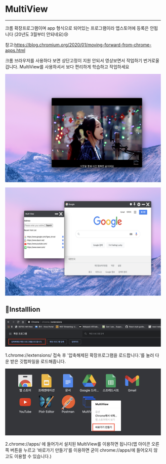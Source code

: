 # MultiView
-----



크롬 확장프로그램이며 app 형식으로 되어있는 프로그램이라 앱스토어에 등록은 안됩니다
(20년도 3월부터 안되네요)😢

참고:https://blog.chromium.org/2020/01/moving-forward-from-chrome-apps.html

크롬 브라우저를 사용하다 보면 상단고정이 지원 안되서 영상보면서 작업하기 번거로울겁니다.
MultiView를 사용하셔서 보다 편리하게 학습하고 작업하세요

  
<p align="center">
   <img src="/image/intro/intro1.png" width="550" height="350" >
  </p>
  <p align="center">
   <img src="/image/intro/intro2.png" width="550" height="350" >
  </p>
 




📖Installlion
---

![step1](./image/intro/step1.png)


1.chrome://extensions/ 접속 후 '압축해제된 확장프로그램을 로드합니다.'를 눌러 다운 받은 깃헙파일을 로드해줍니다.


![step2](./image/intro/step2.png)


2.chrome://apps/ 에 들어가서 설치된 MultiView를 이용하면 됩니다(앱 아이콘 오른쪽 버튼을 누르고 '바로가기 만들기'를 이용하면 굳이 chrome://apps/에 들어오지 않고도 이용할 수 있습니다.)


